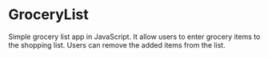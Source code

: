# GroceryList

 Simple grocery list app in JavaScript. It allow users to enter grocery items to the shopping list.
 Users can remove the added items from the list.
